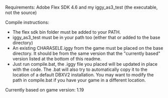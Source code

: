 Requirements: Adobe Flex SDK 4.6 and my iggy_as3_test (the executable, not the source)

Compile instructions: <br>
- The flex sdk bin folder must be added to your PATH. <br>
- iggy_as3_test must be in your path too (either that or added to the base directory) <br>
- An existing CHARASELE.iggy from the game must be placed on the base directory. It should be from the same version that the "currently based" version listed at the bottom of this readme. <br>
- Just run compile.bat, the .iggy file you placed will be updated in place with the code. The .bat will also try to automatically copy it to the location of a default DBXV2 installation. You may want to modify the path in compile.bat if you have your game in a different location. <br>

Currently based on game version: 1.19